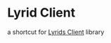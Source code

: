 # Lyrid Client

a shortcut for [Lyrids Client](https://github.com/xbyte-team/lyrids-client) library
